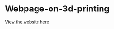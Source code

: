 # Webpage-on-3d-printing
<a href="https://dhyeythumar.github.io/3D-Metal-Printer" target="_top">View the website here</a>

